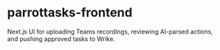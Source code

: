 # parrottasks-frontend
Next.js UI for uploading Teams recordings, reviewing AI-parsed actions, and pushing approved tasks to Wrike.

